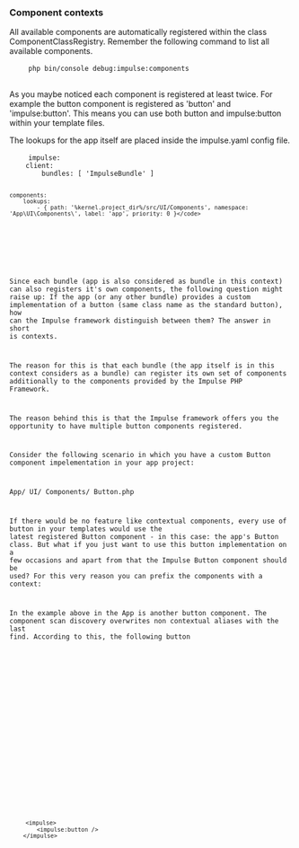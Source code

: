 <h3 class="doc-title">Component contexts</h3>

All available components are automatically registered within the class <span class="code-hint">ComponentClassRegistry</span>. Remember the following command to list all available components.

<div>
  <div class="code-header">
    <div class="container-fluid">
        <div class="row">
            <div class="button red"></div>
          	<div class="button yellow"></div>
          	<div class="button green"></div>
        </div>
    </div>
  </div>
  <pre class="code-white imp-code line-numbers language-shell">
  	<code class="language-bash">php bin/console debug:impulse:components</code>
  </pre>
</div>

As you maybe noticed each component is registered at least twice. For example the button component is registered as 'button' and 'impulse:button'. This means you can use both <span class="code-hint">button</span> and <span class="code-hint">impulse:button</span> within your template files.

The lookups for the app itself are placed inside the <span class="code-hint">impulse.yaml</span> config file.

<div>
  <div class="code-header">
    <div class="container-fluid">
        <div class="row">
            <div class="button red"></div>
          	<div class="button yellow"></div>
          	<div class="button green"></div>
        </div>
    </div>
  </div>
  <pre class="code-white imp-code line-numbers language-yaml">
  	<code class="language-yaml">impulse:
    client:
        bundles: [ 'ImpulseBundle' ]
        
    components:
    	lookups:
        	- { path: '%kernel.project_dir%/src/UI/Components', namespace: 'App\UI\Components\', label: 'app', priority: 0 }</code>
  </pre>
</div>

Since each bundle (app is also considered as bundle in this context) can also registers it's own components, the following question might raise up: If the app (or any other bundle) provides a custom implementation of a button (same class name as the standard button), how can the Impulse framework distinguish between them? The answer in short is contexts.






The reason for this is that each bundle (the app itself is in this context considers as a bundle) can register its own set of components additionally to the components provided by the Impulse PHP Framework. 


The reason behind this is that the Impulse framework offers you the opportunity to have multiple button components registered.

Consider the following scenario in which you have a custom Button component impelementation in your app project:

App/
	UI/
    	Components/
        	Button.php
            
If there would be no feature like contextual components, every use of <span class="code-hint">button</span> in your templates would use the latest registered Button component - in this case: the app's Button class. But what if you just want to use this button implementation on a few occasions and apart from that the Impulse Button component should be used? For this very reason you can prefix the components with a context:

In the example above in the App is another button component. The component scan discovery overwrites non contextual aliases with the last find. According to this, the following button

<div>
  <div class="code-header">
    <div class="container-fluid">
        <div class="row">
            <div class="button red"></div>
          	<div class="button yellow"></div>
          	<div class="button green"></div>
        </div>
    </div>
  </div>
  <pre class="code-white line-numbers language-markup">
    <code class="imp-code language-markup">&lt;impulse&gt;
        &lt;impulse:button /&gt;
    &lt;/impulse&gt;</code>
  </pre>
</div>
